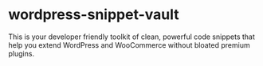 # wordpress-snippet-vault
This is your developer friendly toolkit of clean, powerful code snippets that help you extend WordPress and WooCommerce without bloated premium plugins.
